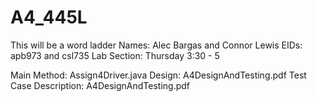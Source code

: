 # A4_445L
This will be a word ladder
Names: Alec Bargas and Connor Lewis
EIDs: apb973 and csl735
Lab Section: Thursday 3:30 - 5

Main Method: Assign4Driver.java
Design: A4DesignAndTesting.pdf
Test Case Description: A4DesignAndTesting.pdf
